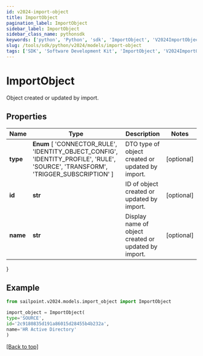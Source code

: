 ```yaml
---
id: v2024-import-object
title: ImportObject
pagination_label: ImportObject
sidebar_label: ImportObject
sidebar_class_name: pythonsdk
keywords: ['python', 'Python', 'sdk', 'ImportObject', 'V2024ImportObject']
slug: /tools/sdk/python/v2024/models/import-object
tags: ['SDK', 'Software Development Kit', 'ImportObject', 'V2024ImportObject']
---
```


# ImportObject

Object created or updated by import.

## Properties

| Name | Type | Description | Notes |
| --- | --- | --- | --- |
| **type** | **Enum** [ 'CONNECTOR_RULE', 'IDENTITY_OBJECT_CONFIG', 'IDENTITY_PROFILE', 'RULE', 'SOURCE', 'TRANSFORM', 'TRIGGER_SUBSCRIPTION' ] | DTO type of object created or updated by import. | [optional] |
| **id** | **str** | ID of object created or updated by import. | [optional] |
| **name** | **str** | Display name of object created or updated by import. | [optional] |

}

## Example

```python
from sailpoint.v2024.models.import_object import ImportObject

import_object = ImportObject(
type='SOURCE',
id='2c9180835d191a86015d28455b4b232a',
name='HR Active Directory'
)

```

[[Back to top]](#)
